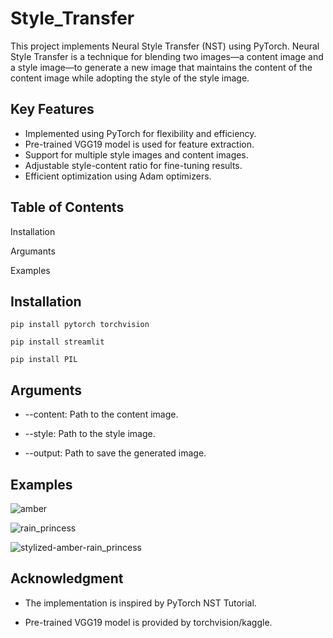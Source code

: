 # Style_Transfer

This project implements Neural Style Transfer (NST) using PyTorch. Neural Style Transfer is a technique for blending two images—a content image and a style image—to generate a new image that maintains the content of the content image while adopting the style of the style image.

## Key Features
- Implemented using PyTorch for flexibility and efficiency.
- Pre-trained VGG19 model is used for feature extraction.
- Support for multiple style images and content images.
- Adjustable style-content ratio for fine-tuning results.
- Efficient optimization using Adam optimizers.

## Table of Contents

Installation

Argumants

Examples


## Installation

```
pip install pytorch torchvision

pip install streamlit

pip install PIL

```


## Arguments

- --content: Path to the content image.

- --style: Path to the style image.

- --output: Path to save the generated image.

## Examples

![amber](https://github.com/user-attachments/assets/b1d2a439-66b4-4888-b071-793aa283d5d6)

![rain_princess](https://github.com/user-attachments/assets/88f70c12-3cb5-44f0-a072-315f3c8d8c72)

![stylized-amber-rain_princess](https://github.com/user-attachments/assets/78dfc823-f6c1-469f-ace0-1c91de61a449)

## Acknowledgment

- The implementation is inspired by PyTorch NST Tutorial.
  
- Pre-trained VGG19 model is provided by torchvision/kaggle.


